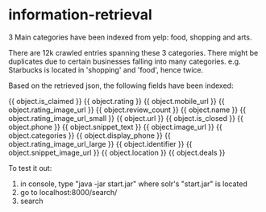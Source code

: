 information-retrieval
=====================
3 Main categories have been indexed from yelp: food, shopping and arts. 

There are 12k crawled entries spanning these 3 categories. 
There might be duplicates due to certain businesses falling into many categories. 
e.g. Starbucks is located in 'shopping' and 'food', hence twice.

Based on the retrieved json, the following fields have been indexed:

{{ object.is_claimed }}
{{ object.rating }}
{{ object.mobile_url }}
{{ object.rating_image_url }}
{{ object.review_count }}
{{ object.name }}
{{ object.rating_image_url_small }}
{{ object.url }}
{{ object.is_closed }}
{{ object.phone }}
{{ object.snippet_text }}
{{ object.image_url }}
{{ object.categories }}
{{ object.display_phone }}
{{ object.rating_image_url_large }}
{{ object.identifier }}
{{ object.snippet_image_url }}
{{ object.location }}
{{ object.deals }}

To test it out:
1) in console, type "java -jar start.jar" where solr's "start.jar" is located
2) go to localhost:8000/search/
3) search